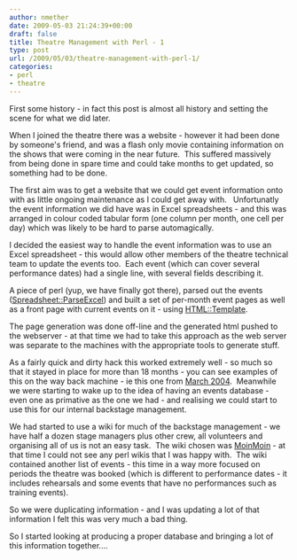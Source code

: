 ```yaml
---
author: nmether
date: 2009-05-03 21:24:39+00:00
draft: false
title: Theatre Management with Perl - 1
type: post
url: /2009/05/03/theatre-management-with-perl-1/
categories:
- perl
- theatre
---
```


First some history - in fact this post is almost all history and setting the scene for what we did later.

When I joined the theatre there was a website - however it had been done by someone's friend, and was a flash only movie containing information on the shows that were coming in the near future.  This suffered massively from being done in spare time and could take months to get updated, so something had to be done.

The first aim was to get a website that we could get event information onto with as little ongoing maintenance as I could get away with.   Unfortunatly the event information we did have was in Excel spreadsheets - and this was arranged in colour coded tabular form (one column per month, one cell per day) which was likely to be hard to parse automagically.

I decided the easiest way to handle the event information was to use an Excel spreadsheet - this would allow other members of the theatre technical team to update the events too.  Each event (which can cover several performance dates) had a single line, with several fields describing it.

A piece of perl (yup, we have finally got there), parsed out the events ([Spreadsheet::ParseExcel](http://search.cpan.org/perldoc?Spreadsheet::ParseExcel)) and built a set of per-month event pages as well as a front page with current events on it - using [HTML::Template](http://search.cpan.org/perldoc?HTML::Template).

The page generation was done off-line and the generated html pushed to the webserver - at that time we had to take this approach as the web server was separate to the machines with the appropriate tools to generate stuff.

As a fairly quick and dirty hack this worked extremely well - so much so that it stayed in place for more than 18 months - you can see examples of this on the way back machine - ie this one from [March 2004](http://web.archive.org/web/20050309090453/http://www.jrtheatre.co.uk/).  Meanwhile we were starting to wake up to the idea of having an events database - even one as primative as the one we had - and realising we could start to use this for our internal backstage management.

We had started to use a wiki for much of the backstage management - we have half a dozen stage managers plus other crew, all volunteers and organising all of us is not an easy task.  The wiki chosen was [MoinMoin](http://moinmo.in/) - at that time I could not see any perl wikis that I was happy with.  The wiki contained another list of events - this time in a way more focused on periods the theatre was booked (which is different to performance dates - it includes rehearsals and some events that have no performances such as training events).

So we were duplicating information - and I was updating a lot of that information I felt this was very much a bad thing.

So I started looking at producing a proper database and bringing a lot of this information together....
